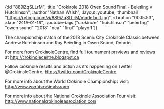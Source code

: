 {:id "889iZqSLLrM",
 :title "Crokinole 2018 Owen Sound Final - Beierling v Hutchinson",
 :author "Nathan Walsh",
 :layout :youtube,
 :thumbnail "https://i.ytimg.com/vi/889iZqSLLrM/mqdefault.jpg",
 :duration "00:15:53",
 :date "2019-01-18",
 :youtube-tags
 ["crokinole"
  "hutchinson"
  "beierling"
  "owen sound"
  "2018"
  "nca"
  "final"
  "playoff"]}


The championship match of the 2018 Scenic City Crokinole Classic between Andrew Hutchinson and Ray Beierling in Owen Sound, Ontario.

For more from CrokinoleCentre, find full tournament previews and reviews at http://crokinolecentre.blogspot.ca

Follow crokinole results and action as it's happening on Twitter @CrokinoleCentre, https://twitter.com/CrokinoleCentre

For more info about the World Crokinole Championships visit: http://www.worldcrokinole.com

For more info about the National Crokinole Association Tour visit: http://www.nationalcrokinoleassociation.com
